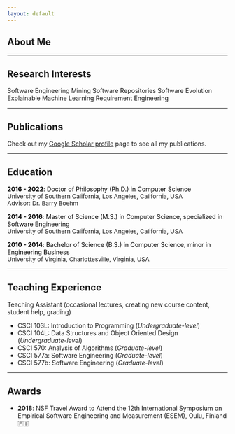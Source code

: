 ```yaml
---
layout: default
---
```


## About Me


<!-- [Link to another page](./another-page.html). -->

-----

## Research Interests

<span class="interest-tag">Software Engineering</span> <span class="interest-tag">Mining Software Repositories</span> <span class="interest-tag">Software Evolution</span> <span class="interest-tag">Explainable Machine Learning</span> <span class="interest-tag">Requirement Engineering</span>

-----

## Publications

Check out my [Google Scholar profile](https://scholar.google.com/citations?user=EPFr0_sAAAAJ&hl=en) page to see all my publications.

-----

## Education

<span class="fas fa-graduation-cap fa-fw"></span><span style="color:black;"> **2016 - 2022**: Doctor of Philosophy (Ph.D.) in Computer Science</span><br />
<span style="font-size: .85rem">University of Southern California, Los Angeles, California, USA<br />
Advisor: Dr. Barry Boehm<span>

<span class="fas fa-graduation-cap fa-fw"></span><span style="color:black;"> **2014 - 2016**: Master of Science (M.S.) in Computer Science, specialized in Software Engineering</span><br />
<span style="font-size: .85rem">University of Southern California, Los Angeles, California, USA</span>

<span class="fas fa-graduation-cap fa-fw"></span><span style="color:black;"> **2010 - 2014**: Bachelor of Science (B.S.) in Computer Science, minor in Engineering Business</span><br />
<span style="font-size: .85rem">University of Virginia, Charlottesville, Virginia, USA</span>


-----

## Teaching Experience

Teaching Assistant (occasional lectures, creating new course content, student help, grading)
- CSCI 103L: Introduction to Programming (*Undergraduate-level*)
- CSCI 104L: Data Structures and Object Oriented Design (*Undergraduate-level*)
- CSCI 570:  Analysis of Algorithms (*Graduate-level*)
- CSCI 577a: Software Engineering (*Graduate-level*)
- CSCI 577b: Software Engineering (*Graduate-level*)

-----

## Awards

- **2018**: NSF Travel Award to Attend the 12th International Symposium on Empirical Software Engineering and Measurement (ESEM), Oulu, Finland 🇫🇮